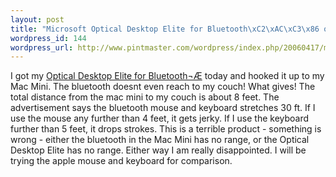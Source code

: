 ```yaml
--- 
layout: post
title: "Microsoft Optical Desktop Elite for Bluetooth\xC2\xAC\xC3\x86 on my Intel Mac Mini 1.66 ghz - what a disappointment"
wordpress_id: 144
wordpress_url: http://www.pintmaster.com/wordpress/index.php/20060417/microsoft-optical-desktop-elite-for-bluetooth%c2%ae-on-my-intel-mac-mini-166-ghz-what-a-disappointment/
---
```

I got my <a href="http://www.microsoft.com/hardware/mouseandkeyboard/productdetails.aspx?pid=033">Optical Desktop Elite for Bluetooth¬Æ</a> today and hooked it up to my Mac Mini. The bluetooth doesnt even reach to my couch! What gives! The total distance from the mac mini to my couch is about 8 feet. The advertisement says the bluetooth mouse and keyboard stretches 30 ft. If I use the mouse any further than 4 feet, it gets jerky. If I use the keyboard further than 5 feet, it drops strokes. This is a terrible product - something is wrong - either the bluetooth in the Mac Mini has no range, or the Optical Desktop Elite has no range. Either way I am really disappointed. I will be trying the apple mouse and keyboard for comparison.
